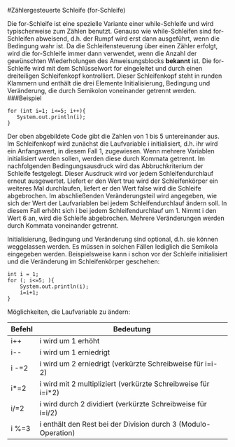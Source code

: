 #Zählergesteuerte Schleife (for-Schleife)

Die for-Schleife ist eine spezielle Variante einer while-Schleife und wird typischerweise zum Zählen benutzt. Genauso wie 
while-Schleifen sind for-Schleifen abweisend, d.h. der Rumpf wird erst dann ausgeführt, wenn die Bedingung wahr ist.
Da die Schleifensteuerung über einen Zähler erfolgt, wird die for-Schleife immer dann verwendet, wenn die Anzahl der 
gewünschten Wiederholungen des Anweisungsblocks **bekannt** ist. Die for-Schleife wird mit dem Schlüsselwort for 
eingeleitet und durch einen dreiteiligen Schleifenkopf kontrolliert. Dieser Schleifenkopf steht in runden Klammern und 
enthält die drei Elemente Initialisierung, Bedingung und Veränderung, die durch Semikolon voneinander getrennt werden.
###Beispiel
```
for (int i=1; i<=5; i++){
   System.out.println(i);
}
```
Der oben abgebildete Code gibt die Zahlen von 1 bis 5 untereinander aus. Im Schleifenkopf wird zunächst die 
Laufvariable i initialisiert, d.h. ihr wird ein Anfangswert, in diesem Fall 1, zugewiesen. Wenn mehrere Variablen 
initialisiert werden sollen, werden diese durch Kommata getrennt. Im nachfolgenden Bedingungsausdruck wird das 
Abbruchkriterium der  Schleife festgelegt. Dieser Ausdruck wird vor jedem Schleifendurchlauf erneut ausgewertet. 
Liefert er den Wert true wird der Schleifenkörper ein weiteres Mal durchlaufen, liefert er den Wert false wird die 
Schleife abgebrochen. Im abschließenden Veränderungsteil wird angegeben, wie sich der Wert der Laufvariablen bei jedem 
Schleifendurchlauf ändern soll. In diesem Fall erhöht sich i bei jedem Schleifendurchlauf um 1. Nimmt i den Wert 6 an, 
wird die Schleife abgebrochen. Mehrere Veränderungen werden durch Kommata voneinander getrennt.

Initialisierung, Bedingung und Veränderung sind optional, d.h. sie können weggelassen werden. Es müssen in solchen 
Fällen lediglich die Semikola eingegeben werden. Beispielsweise kann i schon vor der Schleife initialisiert und die 
Veränderung im Schleifenkörper geschehen:
```
int i = 1;
for (; i<=5; ){
	System.out.println(i);
	i=i+1;
}
```

Möglichkeiten, die Laufvariable zu ändern:

Befehl| Bedeutung
------|------
i++| i wird um 1 erhöht
i--| i wird um 1 erniedrigt
i -=2| i wird um 2 erniedrigt (verkürzte Schreibweise für i=i-2)
i*=2| i wird mit 2 multipliziert (verkürzte Schreibweise für i=i*2)
i/=2| i wird durch 2 dividiert (verkürzte Schreibweise für i=i/2)
i %=3| i enthält den Rest bei der Division durch 3 (Modulo-Operation)
